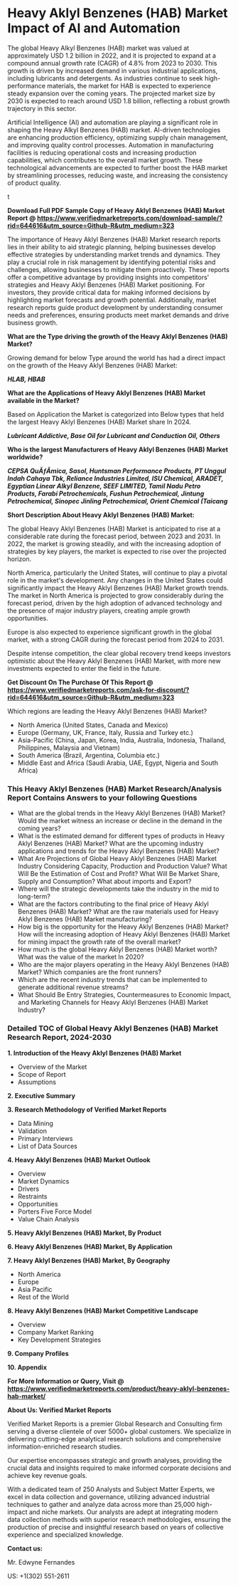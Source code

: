 <meta name="title" content="Global Heavy Aklyl Benzenes (HAB) Market Impact of AI and Automation"><meta name="description" content="The global Heavy Alkyl Benzenes (HAB) market was valued at approximately USD 1.2 billion in 2022, and it is projected to expand at a compound annual growth rate (CAGR)"><meta name="title" content="Heavy Aklyl Benzenes (HAB) Market Size, Share, Scope, Trends, Growth, Opportunities, Analysis, Forecast"><h1>Heavy Aklyl Benzenes (HAB) Market Impact of AI and Automation</h1><p>The global Heavy Alkyl Benzenes (HAB) market was valued at approximately USD 1.2 billion in 2022, and it is projected to expand at a compound annual growth rate (CAGR) of 4.8% from 2023 to 2030. This growth is driven by increased demand in various industrial applications, including lubricants and detergents. As industries continue to seek high-performance materials, the market for HAB is expected to experience steady expansion over the coming years. The projected market size by 2030 is expected to reach around USD 1.8 billion, reflecting a robust growth trajectory in this sector.</p><p>Artificial Intelligence (AI) and automation are playing a significant role in shaping the Heavy Alkyl Benzenes (HAB) market. AI-driven technologies are enhancing production efficiency, optimizing supply chain management, and improving quality control processes. Automation in manufacturing facilities is reducing operational costs and increasing production capabilities, which contributes to the overall market growth. These technological advancements are expected to further boost the HAB market by streamlining processes, reducing waste, and increasing the consistency of product quality.</p>t</p><p id="" class=""><strong>Download Full PDF Sample Copy of Heavy Aklyl Benzenes (HAB) Market Report @ <a href="https://www.verifiedmarketreports.com/download-sample/?rid=644616&utm_source=Github-R&utm_medium=323" target="_blank">https://www.verifiedmarketreports.com/download-sample/?rid=644616&utm_source=Github-R&utm_medium=323</a></strong></p><p>The importance of&nbsp;Heavy Aklyl Benzenes (HAB) Market research reports lies in their ability to aid strategic planning, helping businesses develop effective strategies by understanding market trends and dynamics. They play a crucial role in risk management by identifying potential risks and challenges, allowing businesses to mitigate them proactively. These reports offer a competitive advantage by providing insights into competitors' strategies and Heavy Aklyl Benzenes (HAB) Market positioning. For investors, they provide critical data for making informed decisions by highlighting market forecasts and growth potential. Additionally, market research reports guide product development by understanding consumer needs and preferences, ensuring products meet market demands and drive business growth.</p><p><strong>What are the&nbsp;Type driving the growth of the Heavy Aklyl Benzenes (HAB) Market?</strong></p><p id="" class="">Growing demand for below Type around the world has had a direct impact on the growth of the Heavy Aklyl Benzenes (HAB) Market:</p><em><strong> HLAB, HBAB</strong></em></p><strong>What are the&nbsp;Applications&nbsp;of Heavy Aklyl Benzenes (HAB) Market available in the Market?</strong></p><p id="" class="">Based on Application the Market is categorized into Below types that held the largest Heavy Aklyl Benzenes (HAB) Market share In 2024.</p><em><strong> Lubricant Addictive, Base Oil for Lubricant and Conduction Oil, Others</strong></em></p><strong>Who is the largest Manufacturers of Heavy Aklyl Benzenes (HAB) Market worldwide?</strong></p><p><em><strong> CEPSA QuÃƒÂ­mica, Sasol, Huntsman Performance Products, PT Unggul Indah Cahaya Tbk, Reliance Industries Limited, ISU Chemical, ARADET, Egyptian Linear Alkyl Benzene, SEEF LIMITED, Tamil Nadu Petro Products, Farabi Petrochemicals, Fushun Petrochemical, Jintung Petrochemical, Sinopec Jinling Petrochemical, Orient Chemical (Taicang </strong></em></p><p id="" class=""><strong>Short Description About Heavy Aklyl Benzenes (HAB) Market:</strong></p><p>The global Heavy Aklyl Benzenes (HAB) Market is anticipated to rise at a considerable rate during the forecast period, between 2023 and 2031. In 2022, the market is growing steadily, and with the increasing adoption of strategies by key players, the market is expected to rise over the projected horizon.</p><p>North America, particularly the United States, will continue to play a pivotal role in the market's development. Any changes in the United States could significantly impact the Heavy Aklyl Benzenes (HAB) Market growth trends. The market in North America is projected to grow considerably during the forecast period, driven by the high adoption of advanced technology and the presence of major industry players, creating ample growth opportunities.</p><p>Europe is also expected to experience significant growth in the global market, with a strong CAGR during the forecast period from 2024 to 2031.</p><p>Despite intense competition, the clear global recovery trend keeps investors optimistic about the Heavy Aklyl Benzenes (HAB) Market, with more new investments expected to enter the field in the future.</p><p id="" class=""><strong>Get Discount On The Purchase Of This Report @ <a href="https://www.verifiedmarketreports.com/ask-for-discount/?rid=644616&utm_source=Github-R&utm_medium=323" target="_blank">https://www.verifiedmarketreports.com/ask-for-discount/?rid=644616&utm_source=Github-R&utm_medium=323</a></strong></p>Which regions are leading the Heavy Aklyl Benzenes (HAB) Market?</p><ul><li>North America (United States, Canada and Mexico)</li><li>Europe (Germany, UK, France, Italy, Russia and Turkey etc.)</li><li>Asia-Pacific (China, Japan, Korea, India, Australia, Indonesia, Thailand, Philippines, Malaysia and Vietnam)</li><li>South America (Brazil, Argentina, Columbia etc.)</li><li>Middle East and Africa (Saudi Arabia, UAE, Egypt, Nigeria and South Africa)</li></ul><h3 id="" class="">This Heavy Aklyl Benzenes (HAB) Market Research/Analysis Report Contains Answers to your following Questions</h3><ul><li>What are the global trends in the Heavy Aklyl Benzenes (HAB) Market? Would the market witness an increase or decline in the demand in the coming years?</li><li>What is the estimated demand for different types of products in Heavy Aklyl Benzenes (HAB) Market? What are the upcoming industry applications and trends for the Heavy Aklyl Benzenes (HAB) Market?</li><li>What Are Projections of Global Heavy Aklyl Benzenes (HAB) Market Industry Considering Capacity, Production and Production Value? What Will Be the Estimation of Cost and Profit? What Will Be Market Share, Supply and Consumption? What about imports and Export?</li><li>Where will the strategic developments take the industry in the mid to long-term?</li><li>What are the factors contributing to the final price of Heavy Aklyl Benzenes (HAB) Market? What are the raw materials used for Heavy Aklyl Benzenes (HAB) Market manufacturing?</li><li>How big is the opportunity for the Heavy Aklyl Benzenes (HAB) Market? How will the increasing adoption of Heavy Aklyl Benzenes (HAB) Market for mining impact the growth rate of the overall market?</li><li>How much is the global Heavy Aklyl Benzenes (HAB) Market worth? What was the value of the market In 2020?</li><li>Who are the major players operating in the Heavy Aklyl Benzenes (HAB) Market? Which companies are the front runners?</li><li>Which are the recent industry trends that can be implemented to generate additional revenue streams?</li><li>What Should Be Entry Strategies, Countermeasures to Economic Impact, and Marketing Channels for Heavy Aklyl Benzenes (HAB) Market Industry?</li></ul><h3 id="" class="">Detailed TOC of Global Heavy Aklyl Benzenes (HAB) Market Research Report, 2024-2030</h3><p id="" class=""><strong>1. Introduction of the Heavy Aklyl Benzenes (HAB) Market</strong></p><ul><li>Overview of the Market</li><li>Scope of Report</li><li>Assumptions</li></ul><p id="" class=""><strong>2. Executive Summary</strong></p><p id="" class=""><strong>3. Research Methodology of Verified Market Reports</strong></p><ul><li>Data Mining</li><li>Validation</li><li>Primary Interviews</li><li>List of Data Sources</li></ul><p id="" class=""><strong>4. Heavy Aklyl Benzenes (HAB) Market Outlook</strong></p><ul><li>Overview</li><li>Market Dynamics</li><li>Drivers</li><li>Restraints</li><li>Opportunities</li><li>Porters Five Force Model</li><li>Value Chain Analysis</li></ul><p id="" class=""><strong>5. Heavy Aklyl Benzenes (HAB) Market, By Product</strong></p><p id="" class=""><strong>6. Heavy Aklyl Benzenes (HAB) Market, By Application</strong></p><p id="" class=""><strong>7. Heavy Aklyl Benzenes (HAB) Market, By Geography</strong></p><ul><li>North America</li><li>Europe</li><li>Asia Pacific</li><li>Rest of the World</li></ul><p id="" class=""><strong>8. Heavy Aklyl Benzenes (HAB) Market Competitive Landscape</strong></p><ul><li>Overview</li><li>Company Market Ranking</li><li>Key Development Strategies</li></ul><p id="" class=""><strong>9. Company Profiles</strong></p><p id="" class=""><strong>10. Appendix</strong></p><p id="" class=""><strong>For More Information or Query, Visit @ <a href="https://www.verifiedmarketreports.com/product/heavy-aklyl-benzenes-hab-market/" target="_blank">https://www.verifiedmarketreports.com/product/heavy-aklyl-benzenes-hab-market/</a></strong></p><p id="" class=""><strong>About Us: Verified Market Reports</strong></p><p id="" class="">Verified Market Reports is a premier Global Research and Consulting firm serving a diverse clientele of over 5000+ global customers. We specialize in delivering cutting-edge analytical research solutions and comprehensive information-enriched research studies.</p><p id="" class="">Our expertise encompasses strategic and growth analyses, providing the crucial data and insights required to make informed corporate decisions and achieve key revenue goals.</p><p id="" class="">With a dedicated team of 250 Analysts and Subject Matter Experts, we excel in data collection and governance, utilizing advanced industrial techniques to gather and analyze data across more than 25,000 high-impact and niche markets. Our analysts are adept at integrating modern data collection methods with superior research methodologies, ensuring the production of precise and insightful research based on years of collective experience and specialized knowledge.</p><p id="" class=""><strong>Contact us:</strong></p><p id="" class="">Mr. Edwyne Fernandes</p><p id="" class="">US: +1(302) 551-2611</p>